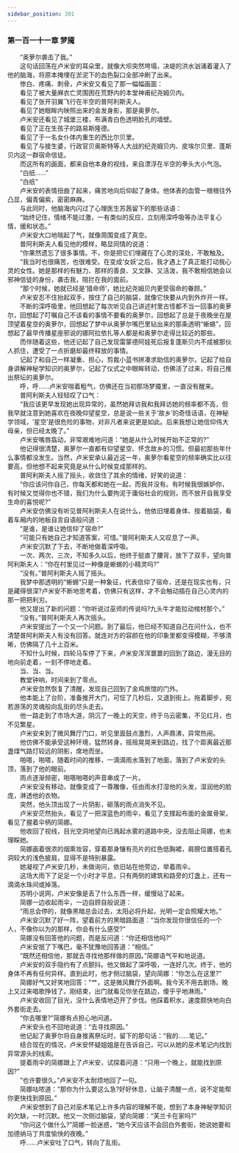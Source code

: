 ```yaml
---
sidebar_position: 201
---
```

### 第一百一十一章 梦魇  


　　“奥萝尔袭击了我。”  
　　这句话回荡在卢米安的耳朵里，就像大坝突然垮塌，决堤的洪水汹涌着灌入了他的脑海，将原本掩埋在淤泥下的血色裂口全部冲刷了出来。  
　　惨白、疼痛、刺骨，卢米安又看见了那一幅幅画面：  
　　看见了被大量麻衣亡灵围困在荒野内的本堂神甫纪尧姆贝内。  
　　看见了张开羽翼飞行在半空的普阿利斯夫人。  
　　看见了她眼眸内映照出来的金发身影，那是奥萝尔。  
　　卢米安还看见了城堡三楼，布满青白色透明脸孔的墙壁。  
　　看见了正在生孩子的路易斯隆德。  
　　看见了于一名女仆体内重生的西比尔贝里。  
　　看见了与接生婆，行政官贝奥斯特等人大战的纪尧姆贝内、皮埃尔贝里、蓬斯贝内这一群宿命信徒。  
　　而这所有的画面，都来自他本身的视线，来自漂浮在半空的拳头大小气泡。  
　　“白纸……”  
　　“白纸”  
　　卢米安的表情扭曲了起来，痛苦地向后仰起了身体。他体表的血管一根根往外凸显，偏青偏紫，密密麻麻。  
　　与此同时，他脑海内闪过了心理医生苏茜留下的那些话语：  
　　“始终记住，情绪不能过激，一有类似的反应，立刻用深呼吸等办法平复心情，缓和状态。”  
　　卢米安大口地喘起了气，就像周围变成了真空。  
　　普阿利斯夫人看见他的模样，略显同情的说道：  
　　“你果然遗忘了很多事情。不，你是把它们埋藏在了心灵的深处，不敢触及。  
　　“我当时也很痛苦，也很难受。在变成‘女妖’之后，我才遇上了真正能打动我心灵的女性。她是那样的有魅力、那样的善良、又文静、又活泼，我不敢相信她会以邪神信徒的身份，袭击我，阻拦在我的面前。  
　　“那个时候，她就已经是‘猎命师’，她比纪尧姆贝内更受宿命的眷顾。”  
　　卢米安忍不住抬起双手，按住了自己的脑袋，就像它快要从内到外炸开一样。  
　　不断的深呼吸里，他回想起了每次听见自己讲述村里古怪都不当一回事的奥萝尔，回想起了叮嘱自己不该看的事情不要看的奥萝尔，回想起了总是于夜晚坐在屋顶望着星空的奥萝尔，回想起了梦中从奥萝尔嘴巴里钻出来的那条透明“蜥蜴”，回想起了最早传播星座邪说的娜阿拉依扎等人都是和奥萝尔走得比较近的那些。  
　　而伴随着这些，他还记起了自己发现雷蒙德阿娃死后报复蓬斯贝内不成被那伙人抓住，遭受了一点折磨却最终释放的事情。  
　　记起了和自己一样凝重、担心，剪裁小蓝书拼凑求助信的奥萝尔，记起了给自身讲解神秘学知识的奥萝尔，记起了仪式之中眼眸转动，仿佛活了过来，将自己推出祭坛的奥萝尔。  
　　呼，呼……卢米安喘着粗气，仿佛还在当初那场梦魇里，一直没有醒来。  
　　普阿利斯夫人轻轻叹了口气：  
　　“我应该更早发现她出现异常的，虽然她拜访我和我拜访她的频率都不高，但我早就注意到她喜欢在夜晚仰望星空，总是说一些关于‘故乡’的奇怪话语，在神秘学领域，‘星空’是很危险的事物，对非凡者来说更是如此。后来我想让她信仰伟大母亲，但已经太晚了。”  
　　卢米安嘴唇翕动，非常艰难地问道：“她是从什么时候开始不正常的?”  
　　他记得很清楚，奥萝尔一直都有仰望星空、怀念故乡的习惯。但最初那些年什么事情都没发生。当然，卢米安承认最近这一年，奥萝尔看星空的频率确实比以往要高，但他想不起来究竟是从什么时候变成那样的。  
　　普阿利斯夫人摇了摇头，收敛住了其余的情绪，好笑的说道：  
　　“你应该问你自己，你每天都和她在一起，而我并没有。有时候我很嫉妒你，有时候又觉得你也不错，我们为什么要拘泥于庸俗社会的规则，而不放开自我享受生命的喜悦呢?”  
　　卢米安仿佛没有听见普阿利斯夫人在说什么，他依旧埋着身体、按着脑袋，看着车厢内的地板自言自语般问道：  
　　“是谁，是谁让她信仰了宿命?”  
　　“可能只有她自己才知道答案，可惜。”普阿利斯夫人又叹息了一声。  
　　卢米安沉默了下去，不断地做着深呼吸。  
　　一次、两次、三次，不知多久以后，他终于挺直了腰背，放下了双手，望向普阿利斯夫人：“你在村里见过一种像是蜥蜴的小精灵吗?”  
　　“没有。”普阿利斯夫人摇了摇头。  
　　我梦中那透明的“蜥蜴”只是一种象征，代表信仰了宿命，还是在现实也有，只是藏得很深?卢米安不断地思考着，仿佛只有这样，才不会触动插在自己心灵内的那一把把利刃。  
　　他又提出了新的问题：“你听说过巫师的传说吗?九头牛才能拉动棺材那个。”  
　　“没有。”普阿利斯夫人再次摇头。  
　　卢米安提出了一个又一个问题。到了最后，他已经不知道自己在问什么，也不清楚普阿利斯夫人有没有回答。就连对方的容颜在他的印象里都变得模糊，不够清晰，仿佛隔了几十上百米。  
　　不知什么时候，四轮马车停了下来，卢米安浑浑噩噩的回到了路边，漫无目的地向前走着，一刻不停地走着。  
　　当、当、当。  
　　教堂钟响，时间来到了零点。  
　　卢米安忽然恢复了清醒，发现自己回到了金鸡旅馆的门外。  
　　他本能上了台阶，准备推开大门，可怔了几秒后，又退到街上。拖着脚步，宛若游荡的灵魂般向乱街的尽头走去。  
　　他一路走到了市场大道，阴沉了一晚上的天空，终于乌云密集，不见红月，也不见繁星。  
　　卢米安来到了微风舞厅门口，听见里面鼓点激烈，人声鼎沸，异常热闹。  
　　他仿佛不能承受这种环境，猛然转身，摇摇晃晃来到路边，找了个距离最近那盏煤气路灯较远的阴影，席地而坐。  
　　啪嗒，啪嗒，随着时间的推移，一滴滴雨水落到了地面，落到了卢米安的头顶，落到了他的眼前。  
　　雨点逐渐频密，啪嗒啪嗒的声音串成了一片。  
　　卢米安没有移动，就像变成了一尊雕像，任由雨水打湿他的头发，湿润他的脸庞，淋透他的衣物。  
　　突然，他头顶出现了一片阴影，砸落的雨点消失不见。  
　　卢米安茫然抬头，看见了一把深蓝色的雨伞，看见了支撑起布面的金属骨架，看见了握着伞柄的简娜。  
　　他收回了视线，目光空洞地望向已溅起水雾的道路中央，没去阻止简娜，也未理睬她。  
　　简娜画着很浓的烟熏妆容，穿着那身镶有亮片的红色低胸裙，肩膀位置搭着孔洞较大的浅色披肩，显得不是特别暴露。  
　　她凝视了卢米安几秒，未做询问，依旧站在他旁边，举着雨伞。  
　　这场大雨下了足足一个小时才平息，只有两侧的建筑和路旁的灯盏上，还有一滴滴水珠间或掉落。  
　　苏明小说网，卢米安像是丢了什么东西一样，缓慢站了起来。  
　　简娜一边收起雨伞，一边自顾自般说道：  
　　“雨总会停的，就像黑暗总会过去，太阳必将升起，光明一定会照耀大地。”  
　　卢米安沉默了好一阵，望着前方的黑暗路面道：“当你发现你很信任的一个人，不像你以为的那样，你会有什么感受?”  
　　简娜没有回答他的问题，而是反问道：“你还相信他吗?”  
　　卢米安抿了下嘴巴，毫不犹豫地回答道：“相信。”  
　　“既然还相信他，那就去寻找他那样做的原因。”简娜语气平和地说道。  
　　卢米安的双手隐约有了点颤抖。他又做起了深呼吸，一连好几次。终于，他的身体不再有任何异样。直到此时，他才侧过脑袋，望向简娜：“你怎么在这里?”  
　　简娜好气又好笑地回答：“艹，这是微风舞厅外面啊。我今天不用去剧场，晚上又过来唱歌挣钱了。刚结束，出门就看见你坐在路边，傻乎乎地淋雨。”  
　　卢米安收回了目光，没什么表情地迈开了步伐。他踩着积水，速度颇快地向白外套街走去。  
　　“你去哪里?”简娜有点担心地问道。  
　　卢米安头也不回地说道：“去寻找原因。”  
　　他记起了奥萝尔将自身推离祭坛时，留下的那句话：“我的……笔记。”  
　　结合现在的情况，卢米安怀疑姐姐是在告诉自己，可以从她的巫术笔记内找到异常源头的线索。  
　　提着雨伞的简娜跟上了卢米安，试探着问道：“只用一个晚上，就能找到原因?”  
　　“也许要很久。”卢米安不太耐烦地回了一句。  
　　简娜咕哝道：“那你为什么要这么急?好好休息，让脑子清醒一点，说不定能帮你更快找到原因。”  
　　卢米安想到了自己对巫术笔记上许多内容的理解不能，想到了本身神秘学知识的欠缺，一时沉默。他又一次侧过脑袋，望向简娜：“芙兰卡在家吗?”  
　　“你问这个做什么?”简娜一脸迷惑，“她今天应该不会回白外套街，她说她要和加德纳马丁共度愉快的夜晚。”  
　　呼……卢米安吐了口气，转向了乱街。  
